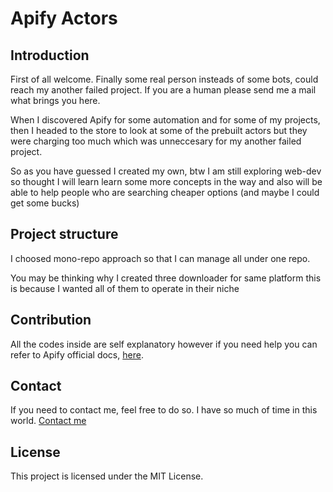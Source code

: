 # Apify Actors

## Introduction

First of all welcome. Finally some real person insteads of some bots, could reach my another failed project. If you are a human please send me a mail what brings you here.

When I discovered Apify for some automation and for some of my projects, then I headed to the store to look at some of the prebuilt actors but they were charging too much which was unneccesary for my another failed project.

So as you have guessed I created my own, btw I am still exploring web-dev so thought I will learn learn some more concepts in the way and also will be able to help people who are searching cheaper options (and maybe I could get some bucks)

## Project structure

I choosed mono-repo approach so that I can manage all under one repo.

You may be thinking why I created three downloader for same platform this is because I wanted all of them to operate in their niche

## Contribution

All the codes inside are self explanatory however if you need help you can refer to Apify official docs, [here](https://docs.apify.com/platform/actors/development).

## Contact

If you need to contact me, feel free to do so. I have so much of time in this world. [Contact me](contact.dry528@passinbox.com)

## License

This project is licensed under the MIT License.
